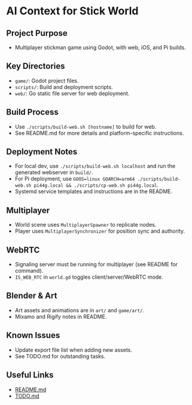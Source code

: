 # AI Context for Stick World

## Project Purpose

- Multiplayer stickman game using Godot, with web, iOS, and Pi builds.

## Key Directories

- `game/`: Godot project files.
- `scripts/`: Build and deployment scripts.
- `web/`: Go static file server for web deployment.

## Build Process

- Use `./scripts/build-web.sh [hostname]` to build for web.
- See README.md for more details and platform-specific instructions.

## Deployment Notes

- For local dev, use `./scripts/build-web.sh localhost` and run the generated webserver in `build/`.
- For Pi deployment, use `GOOS=linux GOARCH=arm64 ./scripts/build-web.sh pi44g.local && ./scripts/cp-web.sh pi44g.local`.
- Systemd service templates and instructions are in the README.

## Multiplayer

- World scene uses `MultiplayerSpawner` to replicate nodes.
- Player uses `MultiplayerSynchronizer` for position sync and authority.

## WebRTC

- Signaling server must be running for multiplayer (see README for command).
- `IS_WEB_RTC` in `world.gd` toggles client/server/WebRTC mode.

## Blender & Art

- Art assets and animations are in `art/` and `game/art/`.
- Mixamo and Rigify notes in README.

## Known Issues

- Update export file list when adding new assets.
- See TODO.md for outstanding tasks.

## Useful Links

- [README.md](../README.md)
- [TODO.md](../TODO.md)
